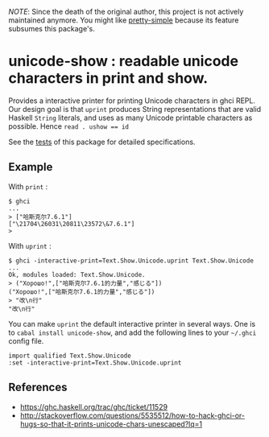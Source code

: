 *NOTE*: Since the death of the original author, this project is not actively maintained anymore.
You might like [pretty-simple](http://hackage.haskell.org/package/pretty-simple) because its feature subsumes this package's.

# unicode-show : readable unicode characters in print and show.

Provides a interactive printer for printing Unicode characters in ghci REPL. Our design goal is that `uprint` produces String representations that are valid Haskell `String` literals, and uses as many Unicode printable characters as possible. Hence
`read . ushow == id`


See the [tests](https://github.com/haskell-jp/unicode-show/blob/master/test/Spec.hs) of this package for detailed specifications.

## Example

With `print` :

```
$ ghci
...
> ["哈斯克尔7.6.1"]
["\21704\26031\20811\23572\&7.6.1"]
>
```

With `uprint` :

```
$ ghci -interactive-print=Text.Show.Unicode.uprint Text.Show.Unicode
...
Ok, modules loaded: Text.Show.Unicode.
> ("Хорошо!",["哈斯克尔7.6.1的力量","感じる"])
("Хорошо!",["哈斯克尔7.6.1的力量","感じる"])
> "改\n行"
"改\n行"
```

You can make `uprint` the default interactive printer in several ways. One is to
`cabal install unicode-show`, and add the following lines to your `~/.ghci` config file.

```
import qualified Text.Show.Unicode
:set -interactive-print=Text.Show.Unicode.uprint
```


## References
* https://ghc.haskell.org/trac/ghc/ticket/11529
* http://stackoverflow.com/questions/5535512/how-to-hack-ghci-or-hugs-so-that-it-prints-unicode-chars-unescaped?lq=1
